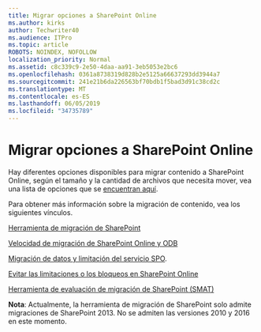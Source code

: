 ```yaml
---
title: Migrar opciones a SharePoint Online
ms.author: kirks
author: Techwriter40
ms.audience: ITPro
ms.topic: article
ROBOTS: NOINDEX, NOFOLLOW
localization_priority: Normal
ms.assetid: c8c339c9-2e50-4daa-aa91-3eb5053e2bc6
ms.openlocfilehash: 0361a8738319d828b2e5125a66637293dd3944a7
ms.sourcegitcommit: 241e21b6da226563bf70bdb1f5bad3d91c38cd2c
ms.translationtype: MT
ms.contentlocale: es-ES
ms.lasthandoff: 06/05/2019
ms.locfileid: "34735789"
---
```

# <a name="migrate-options-to-sharepoint-online"></a>Migrar opciones a SharePoint Online

Hay diferentes opciones disponibles para migrar contenido a SharePoint Online, según el tamaño y la cantidad de archivos que necesita mover, vea una lista de opciones que se [encuentran aquí](https://docs.microsoft.com/en-us/sharepointmigration/migrate-to-sharepoint-online).

Para obtener más información sobre la migración de contenido, vea los siguientes vínculos.

[Herramienta de migración de SharePoint](https://docs.microsoft.com/en-us/sharepointmigration/introducing-the-sharepoint-migration-tool)

[Velocidad de migración de SharePoint Online y ODB](https://docs.microsoft.com/en-us/sharepointmigration/sharepoint-online-and-onedrive-migration-speed)

[Migración de datos y limitación del servicio SPO](https://blogs.technet.microsoft.com/sposupport/2017/08/12/data-migration-and-spo-service-throttling/).


[Evitar las limitaciones o los bloqueos en SharePoint Online](https://docs.microsoft.com/en-us/sharepoint/dev/general-development/how-to-avoid-getting-throttled-or-blocked-in-sharepoint-online)

[Herramienta de evaluación de migración de SharePoint (SMAT)](https://www.microsoft.com/en-us/download/details.aspx?id=53598&amp;751be11f-ede8-5a0c-058c-2ee190a24fa6=True)

**Nota**: Actualmente, la herramienta de migración de SharePoint solo admite migraciones de SharePoint 2013. No se admiten las versiones 2010 y 2016 en este momento.
